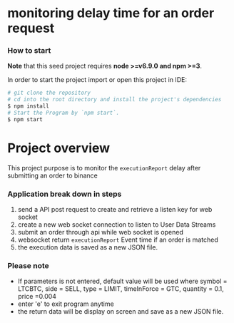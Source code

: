 # monitoring delay time for an order request

### How to start

**Note** that this seed project requires **node >=v6.9.0 and npm >=3**.

In order to start the project import or open this project in IDE:

```bash
# git clone the repository
# cd into the root directory and install the project's dependencies
$ npm install
# Start the Program by `npm start`.
$ npm start

```

# Project overview

This project purpose is to monitor the `executionReport` delay after submitting an order to binance

### Application break down in steps
1. send a API post request to create and retrieve a listen key for web socket
2. create a new web socket connection to listen to User Data Streams
3. submit an order through api while web socket is opened
4. websocket return `executionReport` Event time if an order is matched
5. the execution data is saved as a new JSON file.

### Please note
- If parameters is not entered, default value will be used where symbol = LTCBTC, side = SELL, type = LIMIT, timeInForce = GTC, quantity = 0.1, price =0.004
- enter 'e' to exit program anytime
- the return data will be display on screen and save as a new JSON file.
